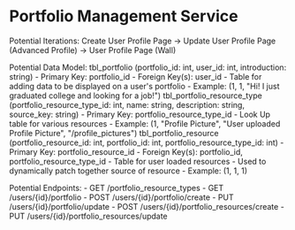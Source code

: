 # Portfolio Management Service

Potential Iterations:
		Create User Profile Page -> Update User Profile Page (Advanced Profile) -> User Profile Page (Wall)

Potential Data Model:
		tbl_portfolio (portfolio_id: int, user_id: int, introduction: string)
			- Primary Key: portfolio_id
			- Foreign Key(s): user_id
			- Table for adding data to be displayed on a user's portfolio
			- Example: (1, 1, "Hi! I just graduated college and looking for a job!")
		tbl_portfolio_resource_type (portfolio_resource_type_id: int, name: string, description: string, source_key: string)
			- Primary Key: portfolio_resource_type_id
			- Look Up table for various resources
			- Example: (1, "Profile Picture", "User uploaded Profile Picture", "/profile_pictures")
		tbl_portfolio_resource (portfolio_resource_id: int, portfolio_id: int, portfolio_resource_type_id: int)
			- Primary Key: portfolio_resource_id
			- Foreign Key(s): portfolio_id, portfolio_resource_type_id
			- Table for user loaded resources
			- Used to dynamically patch together source of resource
			- Example: (1, 1, 1)

Potential Endpoints:
		- GET /portfolio_resource_types
		- GET /users/{id}/portfolio
		- POST /users/{id}/portfolio/create
		- PUT /users/{id}/portfolio/update
		- POST /users/{id}/portfolio_resources/create
		- PUT /users/{id}/portfolio_resources/update